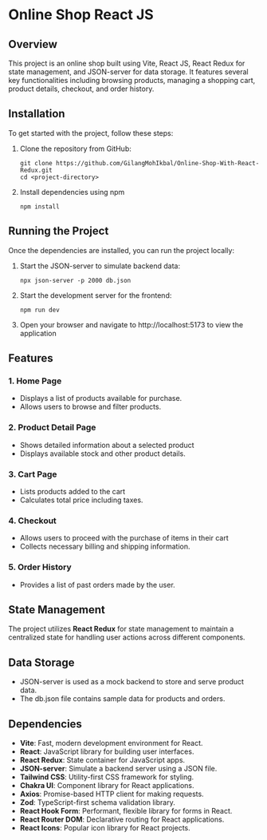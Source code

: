 # **Online Shop React JS**
## Overview

This project is an online shop built using Vite, React JS, React Redux for state management, and JSON-server for data storage. It features several key functionalities including browsing products, managing a shopping cart, product details, checkout, and order history.
## Installation
To get started with the project, follow these steps:
1. Clone the repository from GitHub:
   
   ```
   git clone https://github.com/GilangMohIkbal/Online-Shop-With-React-Redux.git
   cd <project-directory>
   ```
3. Install dependencies using npm

   ```
   npm install
   ```

## Running the Project
Once the dependencies are installed, you can run the project locally: 
1. Start the JSON-server to simulate backend data:

   ```
   npx json-server -p 2000 db.json
   ```

2. Start the development server for the frontend:

   ```
   npm run dev
   ```

3. Open your browser and navigate to http://localhost:5173 to view the application

## Features
### 1. Home Page
- Displays a list of products available for purchase.
- Allows users to browse and filter products.
### 2. Product Detail Page
- Shows detailed information about a selected product
- Displays available stock and other product details.
### 3. Cart Page
- Lists products added to the cart
- Calculates total price including taxes.
### 4. Checkout
- Allows users to proceed with the purchase of items in their cart
- Collects necessary billing and shipping information.
### 5. Order History
- Provides a list of past orders made by the user.

## State Management
The project utilizes **React Redux** for state management to maintain a centralized state for handling user actions across different components.

## Data Storage
- JSON-server is used as a mock backend to store and serve product data.
- The db.json file contains sample data for products and orders.

## Dependencies
- **Vite**: Fast, modern development environment for React.
- **React**: JavaScript library for building user interfaces.
- **React Redux**: State container for JavaScript apps.
- **JSON-server**: Simulate a backend server using a JSON file.
- **Tailwind CSS**: Utility-first CSS framework for styling.
- **Chakra UI**: Component library for React applications.
- **Axios**: Promise-based HTTP client for making requests.
- **Zod**: TypeScript-first schema validation library.
- **React Hook Form**: Performant, flexible library for forms in React.
- **React Router DOM**: Declarative routing for React applications.
- **React Icons**: Popular icon library for React projects.

##
